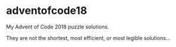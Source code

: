 # adventofcode18
My Advent of Code 2018 puzzle solutions.

They are not the shortest, most efficient, or most legible solutions...
